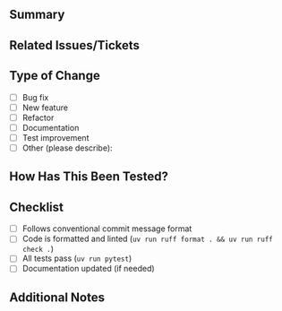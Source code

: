 ## Summary
<!-- Concisely describe what this PR changes and why. -->

## Related Issues/Tickets
<!-- Reference relevant issues, discussions, or tickets (e.g. #42). -->

## Type of Change
- [ ] Bug fix
- [ ] New feature
- [ ] Refactor
- [ ] Documentation
- [ ] Test improvement
- [ ] Other (please describe):

## How Has This Been Tested?
<!-- Briefly describe testing steps, coverage, or attach screenshots if relevant. -->

## Checklist
- [ ] Follows conventional commit message format
- [ ] Code is formatted and linted (`uv run ruff format . && uv run ruff check .`)
- [ ] All tests pass (`uv run pytest`)
- [ ] Documentation updated (if needed)

## Additional Notes
<!-- Anything else for reviewers to know? Questions, blockers, context. -->
